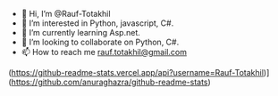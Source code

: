 - 👋 Hi, I’m @Rauf-Totakhil
- 👀 I’m interested in Python, javascript, C#.
- 🌱 I’m currently learning Asp.net.
- 💞️ I’m looking to collaborate on Python, C#.
- 📫 How to reach me rauf.totakhil@gmail.com

<!---
Rauf-Totakhil/Rauf-Totakhil is a ✨ special ✨ repository because its `README.md` (this file) appears on your GitHub profile.
You can click the Preview link to take a look at your changes.
--->
(https://github-readme-stats.vercel.app/api?username=Rauf-Totakhil)](https://github.com/anuraghazra/github-readme-stats)
